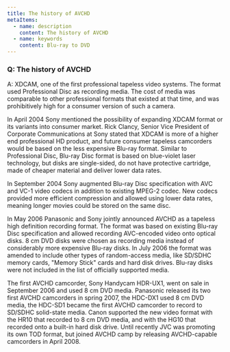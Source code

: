 ```yaml
---
title: The history of AVCHD
metaItems:
  - name: description
    content: The history of AVCHD
  - name: keywords
    content: Blu-ray to DVD
---
```


### Q: The history of AVCHD

A: XDCAM, one of the first professional tapeless video systems. The format used Professional Disc as recording media. The cost of media was comparable to other professional formats that existed at that time, and was prohibitively high for a consumer version of such a camera.

In April 2004 Sony mentioned the possibility of expanding XDCAM format or its variants into consumer market. Rick Clancy, Senior Vice President of Corporate Communications at Sony stated that XDCAM is more of a higher end professional HD product, and future consumer tapeless camcorders would be based on the less expensive Blu-ray format. Similar to Professional Disc, Blu-ray Disc format is based on blue-violet laser technology, but disks are single-sided, do not have protective cartridge, made of cheaper material and deliver lower data rates.

In September 2004 Sony augmented Blu-ray Disc specification with AVC and VC-1 video codecs in addition to existing MPEG-2 codec. New codecs provided more efficient compression and allowed using lower data rates, meaning longer movies could be stored on the same disc.

In May 2006 Panasonic and Sony jointly announced AVCHD as a tapeless high definition recording format. The format was based on existing Blu-ray Disc specification and allowed recording AVC-encoded video onto optical disks. 8 cm DVD disks were chosen as recording media instead of considerably more expensive Blu-ray disks.
In July 2006 the format was amended to include other types of random-access media, like SD/SDHC memory cards, "Memory Stick" cards and hard disk drives. Blu-ray disks were not included in the list of officially supported media.

The first AVCHD camcorder, Sony Handycam HDR-UX1, went on sale in September 2006 and used 8 cm DVD media. Panasonic released its two first AVCHD camcorders in spring 2007, the HDC-DX1 used 8 cm DVD media, the HDC-SD1 became the first AVCHD camcorder to record to SD/SDHC solid-state media. Canon supported the new video format with the HR10 that recorded to 8 cm DVD media, and with the HG10 that recorded onto a built-in hard disk drive. Until recently JVC was promoting its own TOD format, but joined AVCHD camp by releasing AVCHD-capable camcorders in April 2008.
